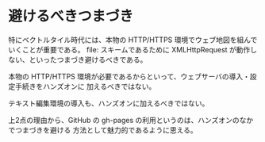 # 避けるべきつまづき
特にベクトルタイル時代には、本物の HTTP/HTTPS 環境でウェブ地図を組んでいくことが重要である。
file: スキームであるために XMLHttpRequest が動作しない、といったつまづき避けるべきである。

本物の HTTP/HTTPS 環境が必要であるからといって、ウェブサーバの導入・設定手続きをハンズオンに
加えるべきではない。

テキスト編集環境の導入も、ハンズオンに加えるべきではない。

上2点の理由から、GitHub の gh-pages の利用というのは、ハンズオンのなかでつまづきを避ける
方法として魅力的であるように思える。

